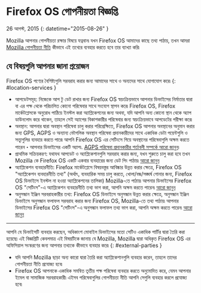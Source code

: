 ﻿# Firefox OS গোপনীয়তা বিজ্ঞপ্তি

26 আগস্ট, 2015
{: datetime="2015-08-26" }

Mozilla আপনার গোপনীয়তা রক্ষার বিষয়ে যত্নবান৷ যখন Firefox OS আমাদের কাছে তথ্য পাঠায়, তখন আমরা [Mozilla গোপনীয়তা নীতি](https://www.mozilla.org/privacy/) কীভাবে এই তথ্যের ব্যবহার করতে হবে তার ব্যাখ্যা করি৷

## যে বিষয়গুলি আপনার জানা প্রয়োজন

Firefox OS পণ্যের বৈশিষ্ট্যগুলি সরবরাহ করার জন্য আমাদের সাথে ও অন্যদের সাথে যোগাযোগ করে৷
{: #location-services }

* আপডেটসমূহ: নিজেকে আপ টু ডেট রাখার জন্য Firefox OS স্বয়ংক্রিয়ভাবে আপনার ডিভাইসের নির্মাতার দ্বারা বা এর পক্ষ থেকে পরিচালিত কোনো পরিষেবার সাথে সংযোগ স্থাপন করে৷ Firefox OS, Firefox মার্কেটপ্লেসকে অনুরোধ পাঠিয়ে ইনস্টল করা অ্যাপ্লিকেশনের জন্য অথবা, যদি আপনি অন্য কোনো স্থান থেকে অ্যাপ ডাউনলোদ করে থাকেন, তাহলে সেই অ্যাপের বিকাশকারীর পরিষেবার জন্য স্বয়ংক্রিয়ভাবে আপডেটের পরীক্ষা করে৷
* অবস্থান: আপনার দ্বারা অবস্থান পরিষেবা চালু করার পরিপ্রেক্ষিতে, Firefox OS আপনার অবস্থানের অনুমান করার জন্য GPS, AGPS ও অন্যান্য ভৌগলিক অবস্থান পরিষেবা প্রদানকারীদের সাথে একাধিক ডেটা পয়েন্টগুলি ও সত্ত্বাগুলির ব্যবহার করতে পারে৷ আপনি Firefox OS এর সেটিংসে গিয়ে অবস্থানের পরিষেবাগুলি অক্ষম করতে পারেন・আপনার ডিভাইসের একটি অ্যাপ৷. [AGPS পরিষেবা প্রদানকারীর শর্তাবলী সম্পর্কে আরো জানুন](https://wiki.mozilla.org/Firefox_OS/AGPS_service_provider_terms)৷
* প্রাথমিক সক্রিয়করণ: যথাযথ আপডেট ও অ্যাপ্লিকেশানগুলি সরবরাহ করার জন্য, যখন শুরুতে চালু করা হবে তখন Mozilla কে Firefox OS একটি একবার ব্যবহারের জন্য ডেট পিং পাঠায়৷ [আরো জানুন](https://wiki.mozilla.org/FirefoxOS/Metrics)
* অ্যাপ্লিকেশন ব্যবহারনীতি: Firefox মার্কেটপ্লেসে বিষয়বস্তুর আবিষ্কার উন্নত করার ক্ষেত্রে, Firefox OS "অ্যাপ্লিকেশন ব্যবহারনীতি তথ্য" (অর্থাৎ, ব্যবহারিক সময় চালু করতে, খোলা/বন্ধ/সঙ্ঘর্ষ গোনার জন্য, Firefox OS ডিভাইসে ইনস্টল না হওয়া অ্যাপ্লিকেশনের তালিকা) Mozilla-তে পাঠায়৷ আপনার ডিভাইসের Firefox OS "সেটিংস"-এ অ্যাপ্লিকেশন ব্যবহারনীতি তথ্য ভাগ করা, আপনি অক্ষম করতে পারেন৷ [আরো জানুন](https://wiki.mozilla.org/FirefoxOS/Metrics/App_Usage)
* অনুসন্ধান ইঞ্জিন সরবরাহকারীর তথ্য: Firefox OS ডিভাইসে অনুসন্ধান উন্নত করার ক্ষেত্রে, অনুসন্ধান ইঞ্জিন ডিভাইসে অনুসন্ধান ফলাফল সরবরাহ করার জন্য Firefox OS, Mozilla-তে তথ্য পাঠায়৷ আপনার ডিভাইসের Firefox OS "সেটিংস"-এ অনুসন্ধান ফলাফল তথ্য ভাগ করা, আপনি অক্ষম করতে পারেন৷ [আরো জানুন](https://wiki.mozilla.org/FirefoxOS/Metrics/App_Usage)

---------------------------------------

আপনি যে ডিভাইসটি ব্যবহার করছেন, অধিকাংশ মোবাইল ডিভাইসের মতো সেটিও একাধিক পার্টির দ্বারা তৈরি করা হয়েছে৷ এই বিজ্ঞপ্তিটি কেবলমাত্র এই বিষয়টিকে জানায় যে Mozilla, Mozilla দ্বারা অধিকৃত Firefox OS এর অফিসিয়াল সংস্করণের জন্য আপনার তথ্যকে কীভাবে ব্যবহার করে৷
{: #external-parties }

* যদি আপনি Mozilla ছাড়া অন্য কারো দ্বারা তৈরি করা অ্যাপ্লিকেশানগুলি ব্যবহার করেন, তাহলে তাদের গোপনীয়তা নীতি প্রযোজ্য হবে৷
* Firefox OS আপনাকে একাধিক সমন্বিত তৃতীয় পক্ষ পরিষেবা ব্যবহার করতে অনুমোদিত করে, যেমন আপনার ইমেল বা সামাজিক সরবরাহকারী৷ এইসব পরিষেবাগুলির গোপনীয়তা নীতি আপনি সেগুলি ব্যবহার করলে প্রযোজ্য হবে৷ 
